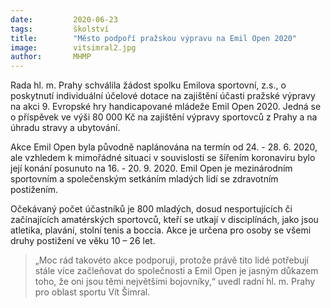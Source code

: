 ```yaml
---
date:         2020-06-23
tags:         školství
title:        "Město podpoří pražskou výpravu na Emil Open 2020"
image: 	      vitsimral2.jpg
author:       MHMP
---
```


Rada hl. m. Prahy schválila žádost spolku Emilova sportovní, z.s., o poskytnutí individuální účelové dotace na zajištění účasti pražské výpravy na akci 9. Evropské hry handicapované mládeže Emil Open 2020. Jedná se o příspěvek ve výši 80 000 Kč na zajištění výpravy sportovců z Prahy a na úhradu stravy a ubytování.

Akce Emil Open byla původně naplánována na termín od 24. - 28. 6. 2020, ale vzhledem k mimořádné situaci v souvislosti se šířením koronaviru bylo její konání posunuto na 16. - 20. 9. 2020. Emil Open je mezinárodním sportovním a společenským setkáním mladých lidí se zdravotním postižením.

Očekávaný počet účastníků je 800 mladých, dosud nesportujících či začínajících amatérských sportovců, kteří se utkají v disciplínách, jako jsou atletika, plavání, stolní tenis a boccia. Akce je určena pro osoby se všemi druhy postižení ve věku 10 – 26 let. 

> „Moc rád takovéto akce podporuji, protože právě tito lidé potřebují stále více začleňovat do společnosti a Emil Open je jasným důkazem toho, že oni jsou těmi největšími bojovníky,“ uvedl radní hl. m. Prahy pro oblast sportu Vít Šimral.
